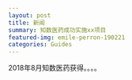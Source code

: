 ```yaml
---
layout: post
title: 新闻
summary: 知数医药成功实施xx项目
featured-img: emile-perron-190221
categories: Guides
---
```


2018年8月知数医药获得。。。。

